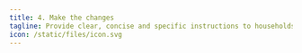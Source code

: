 ```yaml
---
title: 4. Make the changes
tagline: Provide clear, concise and specific instructions to households to make reducing flow temperature as easy as possible.
icon: /static/files/icon.svg
---
```

